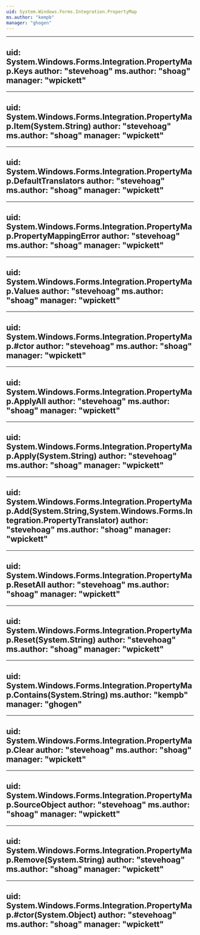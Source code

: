 ```yaml
---
uid: System.Windows.Forms.Integration.PropertyMap
ms.author: "kempb"
manager: "ghogen"
---
```


---
uid: System.Windows.Forms.Integration.PropertyMap.Keys
author: "stevehoag"
ms.author: "shoag"
manager: "wpickett"
---

---
uid: System.Windows.Forms.Integration.PropertyMap.Item(System.String)
author: "stevehoag"
ms.author: "shoag"
manager: "wpickett"
---

---
uid: System.Windows.Forms.Integration.PropertyMap.DefaultTranslators
author: "stevehoag"
ms.author: "shoag"
manager: "wpickett"
---

---
uid: System.Windows.Forms.Integration.PropertyMap.PropertyMappingError
author: "stevehoag"
ms.author: "shoag"
manager: "wpickett"
---

---
uid: System.Windows.Forms.Integration.PropertyMap.Values
author: "stevehoag"
ms.author: "shoag"
manager: "wpickett"
---

---
uid: System.Windows.Forms.Integration.PropertyMap.#ctor
author: "stevehoag"
ms.author: "shoag"
manager: "wpickett"
---

---
uid: System.Windows.Forms.Integration.PropertyMap.ApplyAll
author: "stevehoag"
ms.author: "shoag"
manager: "wpickett"
---

---
uid: System.Windows.Forms.Integration.PropertyMap.Apply(System.String)
author: "stevehoag"
ms.author: "shoag"
manager: "wpickett"
---

---
uid: System.Windows.Forms.Integration.PropertyMap.Add(System.String,System.Windows.Forms.Integration.PropertyTranslator)
author: "stevehoag"
ms.author: "shoag"
manager: "wpickett"
---

---
uid: System.Windows.Forms.Integration.PropertyMap.ResetAll
author: "stevehoag"
ms.author: "shoag"
manager: "wpickett"
---

---
uid: System.Windows.Forms.Integration.PropertyMap.Reset(System.String)
author: "stevehoag"
ms.author: "shoag"
manager: "wpickett"
---

---
uid: System.Windows.Forms.Integration.PropertyMap.Contains(System.String)
ms.author: "kempb"
manager: "ghogen"
---

---
uid: System.Windows.Forms.Integration.PropertyMap.Clear
author: "stevehoag"
ms.author: "shoag"
manager: "wpickett"
---

---
uid: System.Windows.Forms.Integration.PropertyMap.SourceObject
author: "stevehoag"
ms.author: "shoag"
manager: "wpickett"
---

---
uid: System.Windows.Forms.Integration.PropertyMap.Remove(System.String)
author: "stevehoag"
ms.author: "shoag"
manager: "wpickett"
---

---
uid: System.Windows.Forms.Integration.PropertyMap.#ctor(System.Object)
author: "stevehoag"
ms.author: "shoag"
manager: "wpickett"
---
